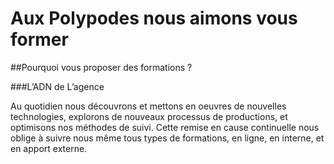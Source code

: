 # Aux Polypodes nous aimons vous former

##Pourquoi vous proposer des formations ?

###L’ADN de L’agence

Au quotidien nous découvrons et mettons en oeuvres de nouvelles technologies, explorons de nouveaux processus de productions, et optimisons nos méthodes de suivi. Cette remise en cause continuelle nous oblige à suivre nous même tous types de formations, en ligne, en interne, et en apport externe. 
